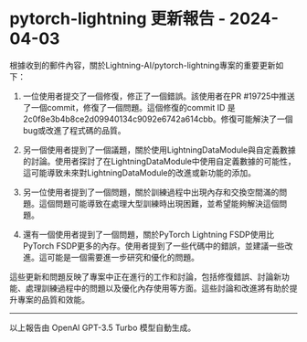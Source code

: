 # pytorch-lightning 更新報告 - 2024-04-03

根據收到的郵件內容，關於Lightning-AI/pytorch-lightning專案的重要更新如下：



1. 一位使用者提交了一個修復，修正了一個錯誤。該使用者在PR #19725中推送了一個commit，修復了一個問題。這個修復的commit ID 是2c0f8e3b4b8ce2d09940134c9092e6742a614cbb。修復可能解決了一個bug或改進了程式碼的品質。



2. 另一個使用者提到了一個議題，關於使用LightningDataModule與自定義數據的討論。使用者探討了在LightningDataModule中使用自定義數據的可能性，這可能導致未來對LightningDataModule的改進或新功能的添加。



3. 另一位使用者提到了一個問題，關於訓練過程中出現內存和交換空間滿的問題。這個問題可能導致在處理大型訓練時出現困難，並希望能夠解決這個問題。



4. 還有一個使用者提到了一個問題，關於PyTorch Lightning FSDP使用比PyTorch FSDP更多的內存。使用者提到了一些代碼中的錯誤，並建議一些改進。這可能是一個需要進一步研究和優化的問題。



這些更新和問題反映了專案中正在進行的工作和討論，包括修復錯誤、討論新功能、處理訓練過程中的問題以及優化內存使用等方面。這些討論和改進將有助於提升專案的品質和效能。



---



以上報告由 OpenAI GPT-3.5 Turbo 模型自動生成。